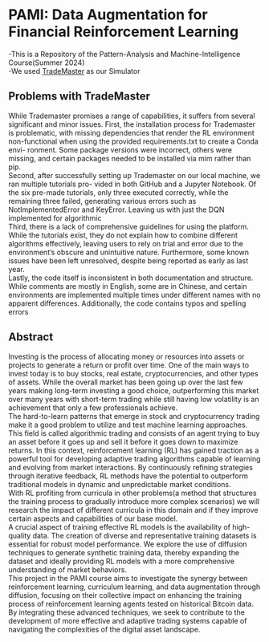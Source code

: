 # PAMI: Data Augmentation for Financial Reinforcement Learning
-This is a Repository of the Pattern-Analysis  and Machine-Intelligence Course(Summer 2024)<br/>
-We used [TradeMaster](https://github.com/TradeMaster-NTU/TradeMaster) as our Simulator

## Problems with TradeMaster ##
While Trademaster promises a range of capabilities, it suffers from several significant and minor issues.
First, the installation process for Trademaster is problematic, with missing dependencies that render
the RL environment non-functional when using the provided requirements.txt to create a Conda envi-
ronment. Some package versions were incorrect, others were missing, and certain packages needed to
be installed via mim rather than pip.<br/>
Second, after successfully setting up Trademaster on our local machine, we ran multiple tutorials pro-
vided in both GitHub and a Jupyter Notebook. Of the six pre-made tutorials, only three executed
correctly, while the remaining three failed, generating various errors such as NotImplementedError and
KeyError. Leaving us with just the DQN implemented for algorithmic<br/>
Third, there is a lack of comprehensive guidelines for using the platform. While the tutorials exist,
they do not explain how to combine different algorithms effectively, leaving users to rely on trial and
error due to the environment’s obscure and unintuitive nature. Furthermore, some known issues have
been left unresolved, despite being reported as early as last year.<br/>
Lastly, the code itself is inconsistent in both documentation and structure. While comments are
mostly in English, some are in Chinese, and certain environments are implemented multiple times
under different names with no apparent differences. Additionally, the code contains typos and spelling
errors
## Abstract ##
Investing is the process of allocating money or resources into assets or projects to generate a return or
profit over time. One of the main ways to invest today is to buy stocks, real estate, cryptocurrencies,
and other types of assets. While the overall market has been going up over the last few years making
long-term investing a good choice, outperforming this market over many years with short-term trading
while still having low volatility is an achievement that only a few professionals achieve.<br/>
The hard-to-learn patterns that emerge in stock and cryptocurrency trading make it a good problem to
utilize and test machine learning approaches. This field is called algorithmic trading and consists of an
agent trying to buy an asset before it goes up and sell it before it goes down to maximize returns. In
this context, reinforcement learning (RL) has gained traction as a powerful tool for developing adaptive
trading algorithms capable of learning and evolving from market interactions. By continuously refining
strategies through iterative feedback, RL methods have the potential to outperform traditional models
in dynamic and unpredictable market conditions.<br/>
With RL profiting from curricula in other problems(a method that structures the training process to
gradually introduce more complex scenarios) we will research the impact of different curricula in this
domain and if they improve certain aspects and capabilities of our base model.<br/>
A crucial aspect of training effective RL models is the availability of high-quality data. The creation
of diverse and representative training datasets is essential for robust model performance. We explore
the use of diffusion techniques to generate synthetic training data, thereby expanding the dataset and
ideally providing RL models with a more comprehensive understanding of market behaviors.<br/>
This project in the PAMI course aims to investigate the synergy between reinforcement learning,
curriculum learning, and data augmentation through diffusion, focusing on their collective impact on
enhancing the training process of reinforcement learning agents tested on historical Bitcoin data. By
integrating these advanced techniques, we seek to contribute to the development of more effective and
adaptive trading systems capable of navigating the complexities of the digital asset landscape.

